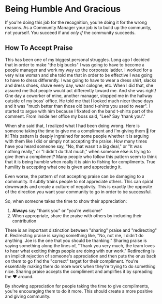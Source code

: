# Being Humble And Gracious

If you're doing this job for the recognition, you're doing it for the wrong reasons. As a Community Manager your job is to build up the community, not yourself. You succeed if and *only if* the community succeeds.

## How To Accept Praise

This has been one of my biggest personal struggles. Long ago I decided that in order to make "the big bucks" I was going to have to become a people manager and work my way up the corporate ladder. I worked for a very wise woman and she told me that in order to be effective I was going to have to dress differently. I was going to have to wear a dress shirt, slacks and dress shoes, shave every day, wear cologne, etc. When I did that, she assured me that people would act differently toward me. And she was right! One day a coworker of mine, another manager, stopped me in the hallway outside of my boss' office. He told me that I looked much nicer these days and it was "much better than those old band t-shirts you used to wear". I started to argue with him because I fixated on the band t-shirts part of the comment. From inside her office my boss said, "Lee? Say 'thank you'."

When she said that, I realized what I had been doing wrong. Here is someone taking the time to give me a compliment and I'm giving them :poop: for it! This pattern is deeply ingrained for some people whether it is arguing with them like I did or simply not accepting the praise. How many times have you heard someone say, "No, that wasn't a big deal," or "It was nothing really," or "I didn't do that much," when someone else is trying to give them a compliment? Many people who follow this pattern seem to think that it is being humble when really it is akin to fishing for compliments. True humility is accepting what one is given and appreciating it.

Even worse, the pattern of not accepting praise can be damaging to a community. It subtly trains people to not appreciate others. This can spiral downwards and create a culture of negativity. This is exactly the opposite of the direction you want your community to go in order to be successful.

So, when someone takes the time to show their appreciation:

1. **Always** say "thank you" or "you're welcome"
2. When appropriate, share the praise with others by including their contribution

There is an important distinction between "sharing" praise and "redirecting" it. Redirecting praise is saying something like, "No, not me, I didn't do anything. Joe is the one that you should be thanking." Sharing praise is saying something along the lines of, "Thank you very much, the team loves to hear what exciting things people are doing with our work." Redirecting is an implicit rejection of someone's appreciation and then puts the onus back on them to go find the "correct" target for their compliment. You're essentially making them do more work when they're trying to do something nice. Sharing praise accepts the compliment and amplifies it by spreading the :heart: around.

By showing appreciation for people taking the time to give compliments, you're encouraging them to do it more. This should create a more positive and giving community.
